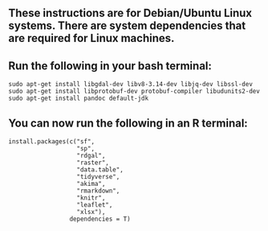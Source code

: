 ## These instructions are for Debian/Ubuntu Linux systems. There are system dependencies that are required for Linux machines.

## Run the following in your bash terminal:

    sudo apt-get install libgdal-dev libv8-3.14-dev libjq-dev libssl-dev 
    sudo apt-get install libprotobuf-dev protobuf-compiler libudunits2-dev 
    sudo apt-get install pandoc default-jdk

## You can now run the following in an R terminal:
	
	install.packages(c("sf",
					   "sp",
					   "rdgal",
					   "raster",
					   "data.table",
					   "tidyverse",
					   "akima",
					   "rmarkdown",
					   "knitr",
					   "leaflet",
					   "xlsx"),
					 dependencies = T)

